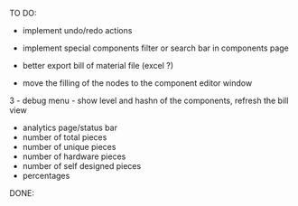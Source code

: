 TO DO:

- implement undo/redo actions
- implement special components filter or search bar in components page

- better export bill of material file (excel ?)
- move the filling of the nodes to the component editor window

3 - debug menu - show level and hashn of the components, refresh the bill view

- analytics page/status bar
- number of total pieces
- number of unique pieces
- number of hardware pieces
- number of self designed pieces
- percentages

DONE:

